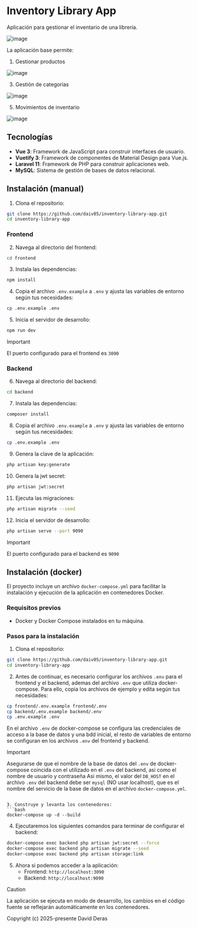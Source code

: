 # Inventory Library App

Aplicación para gestionar el inventario de una librería.

![image](https://github.com/user-attachments/assets/5c5a2e25-8f09-448f-bbdf-48e7db590c66)

La aplicación base permite:

1. Gestionar productos

![image](https://github.com/user-attachments/assets/f47eba52-9e6a-4fd5-8165-5ae112c73a46)

3. Gestión de categorías

![image](https://github.com/user-attachments/assets/38e0d910-bb99-4d45-b236-c15cf78e90ed)

5. Movimientos de inventario

![image](https://github.com/user-attachments/assets/0cab8915-b707-44b8-9b4f-b69256ad1ecc)


## Tecnologías
- **Vue 3**: Framework de JavaScript para construir interfaces de usuario.
- **Vuetify 3**: Framework de componentes de Material Design para Vue.js.
- **Laravel 11**: Framework de PHP para construir aplicaciones web.
- **MySQL**: Sistema de gestión de bases de datos relacional.

## Instalación (manual)

1. Clona el repositorio:
```bash
git clone https://github.com/daiv05/inventory-library-app.git
cd inventory-library-app
```
### Frontend
2. Navega al directorio del frontend:
```bash
cd frontend
```
3. Instala las dependencias:
```bash
npm install
```
4. Copia el archivo `.env.example` a `.env` y ajusta las variables de entorno según tus necesidades:
```bash
cp .env.example .env
```
5. Inicia el servidor de desarrollo:
```bash
npm run dev
```

> [!IMPORTANT]
> El puerto configurado para el frontend es `3090`

### Backend
6. Navega al directorio del backend:
```bash
cd backend
```
7. Instala las dependencias:
```bash
composer install
```
8. Copia el archivo `.env.example` a `.env` y ajusta las variables de entorno según tus necesidades:
```bash
cp .env.example .env
```
9. Genera la clave de la aplicación:
```bash
php artisan key:generate
```
10. Genera la jwt secret:
```bash
php artisan jwt:secret
```
11. Ejecuta las migraciones:
```bash
php artisan migrate --seed
```
12. Inicia el servidor de desarrollo:
```bash
php artisan serve --port 9090
```

> [!IMPORTANT]
> El puerto configurado para el backend es `9090`


## Instalación (docker)

El proyecto incluye un archivo `docker-compose.yml` para facilitar la instalación y ejecución de la aplicación en contenedores Docker.
### Requisitos previos
- Docker y Docker Compose instalados en tu máquina.
### Pasos para la instalación
1. Clona el repositorio:
```bash
git clone https://github.com/daiv05/inventory-library-app.git
cd inventory-library-app
```
2. Antes de continuar, es necesario configurar los archivos `.env` para el frontend y el backend, ademas del archivo `.env` que utiliza docker-compose. Para ello, copia los archivos de ejemplo y edita según tus necesidades:
```bash
cp frontend/.env.example frontend/.env
cp backend/.env.example backend/.env
cp .env.example .env
```

En el archivo `.env` de docker-compose se configura las credenciales de acceso a la base de datos y una bdd inicial, el resto de variables de entorno se configuran en los archivos `.env` del frontend y backend.

> [!IMPORTANT]
> Asegurarse de que el nombre de la base de datos del `.env` de docker-compose coincida con el utilizado en el `.env` del backend, asi como el nombre de usuario y contraseña
> Asi mismo, el valor del `DB_HOST` en el archivo `.env` del backend debe ser `mysql` (NO usar localhost), que es el nombre del servicio de la base de datos en el archivo `docker-compose.yml`.

```dotenv

3. Construye y levanta los contenedores:
```bash
docker-compose up -d --build
```
4. Ejecutaremos los siguientes comandos para terminar de configurar el backend:
```bash
docker-compose exec backend php artisan jwt:secret --force
docker-compose exec backend php artisan migrate --seed
docker-compose exec backend php artisan storage:link
```
5. Ahora si podemos acceder a la aplicación:
   - Frontend: `http://localhost:3090`
   - Backend: `http://localhost:9090`

> [!CAUTION]
> La aplicación se ejecuta en modo de desarrollo, los cambios en el código fuente se reflejarán automáticamente en los contenedores.

Copyright (c) 2025-presente David Deras
